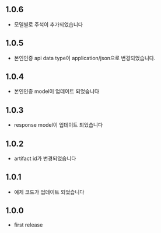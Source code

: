 ## 1.0.6
- 모델별로 주석이 추가되었습니다 

## 1.0.5 
- 본인인증 api data type이 application/json으로 변경되었습니다.  

## 1.0.4
- 본인인증 model이 업데이트 되었습니다

## 1.0.3
- response model이 업데이트 되었습니다 

## 1.0.2
- artifact id가 변경되었습니다 

## 1.0.1
- 예제 코드가 업데이트 되었습니다 

## 1.0.0
- first release  
